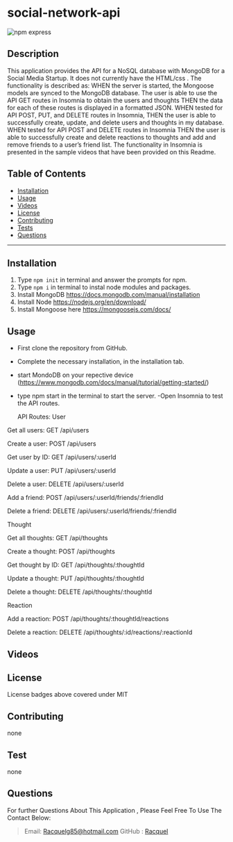 # social-network-api

![npm express](https://img.shields.io/npm/l/express)</br>

## Description

This application provides the API for a NoSQL database with MongoDB for a Social
Media Startup. It does not currently have the HTML/css . The functionality is described as:
WHEN the server is started, the Mongoose models are synced to the MongoDB database.
The user is able to use the API GET routes in Insomnia to obtain the users and thoughts
THEN the data for each of these routes is displayed in a formatted JSON.
WHEN tested for API POST, PUT, and DELETE routes in Insomnia,
THEN the user is able to successfully create, update, and delete users and thoughts in my database.
WHEN tested for API POST and DELETE routes in Insomnia
THEN the user is able to successfully create and delete reactions to thoughts and add and remove friends to a user’s friend list.
The functionality in Insomnia is presented in the sample videos that have been provided
on this Readme.

## Table of Contents

- [Installation](#Installation)
- [Usage](#Usage)
- [Videos](#Videos)
- [License](#license)
- [Contributing](#Contributing)
- [Tests](#Tests)
- [Questions](#Questions)

---

## Installation

1. Type `npm init` in terminal and answer the prompts for npm.
2. Type `npm i` in terminal to instal node modules and packages.
3. Install MongoDB https://docs.mongodb.com/manual/installation
4. Install Node https://nodejs.org/en/download/
5. Install Mongoose here https://mongoosejs.com/docs/

## Usage

- First clone the repository from GitHub.
- Complete the necessary installation, in the installation tab.
- start MondoDB on your repective device (https://www.mongodb.com/docs/manual/tutorial/getting-started/)
- type npm start in the terminal to start the server.
  -Open Insomnia to test the API routes.

  API Routes:
  User

Get all users: GET /api/users

Create a user: POST /api/users

Get user by ID: GET /api/users/:userId

Update a user: PUT /api/users/:userId

Delete a user: DELETE /api/users/:userId

Add a friend: POST /api/users/:userId/friends/:friendId

Delete a friend: DELETE /api/users/:userId/friends/:friendId

Thought

Get all thoughts: GET /api/thoughts

Create a thought: POST /api/thoughts

Get thought by ID: GET /api/thoughts/:thoughtId

Update a thought: PUT /api/thoughts/:thoughtId

Delete a thought: DELETE /api/thoughts/:thoughtId

Reaction

Add a reaction: POST /api/thoughts/:thoughtId/reactions

Delete a reaction: DELETE /api/thoughts/:id/reactions/:reactionId

## Videos

## License

License badges above covered under MIT

## Contributing

none

## Test

none

## Questions

For further Questions About This Application , Please Feel Free To Use The Contact Below:

> Email: Racquelg85@hotmail.com
> GitHub : [Racquel](https://github.com/munozgit85/social-network-api.git)
